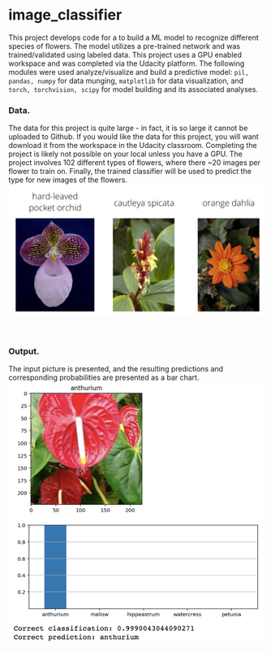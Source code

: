 # image_classifier

This project develops code for a to build a ML model to recognize different species of flowers.  The model utilizes a pre-trained network and was trained/validated using labeled data.  This project uses a GPU enabled workspace and was completed via the Udacity platform.  The following modules were used analyze/visualize and build a predictive model: `pil, pandas, numpy` for data munging, `matplotlib` for data visualization, and `torch, torchvision, scipy` for model building and its associated analyses.

### Data.
The data for this project is quite large - in fact, it is so large it cannot be uploaded to Github.  If you would like the data for this project, you will want download it from the workspace in the Udacity classroom.  Completing the project is likely not possible on your local unless you have a GPU.  The project involves 102 different types of flowers, where there ~20 images per flower to train on.  Finally, the  trained classifier will be used to predict the type for new images of the flowers.
![Different Flowers](https://github.com/knishina/image_classifier/blob/master/assets/Flowers.png)

<br />

### Output.
The input picture is presented, and the resulting predictions and corresponding probabilities are presented as a bar chart.
![Outcome](https://github.com/knishina/image_classifier/blob/master/Images_README/01.png)


